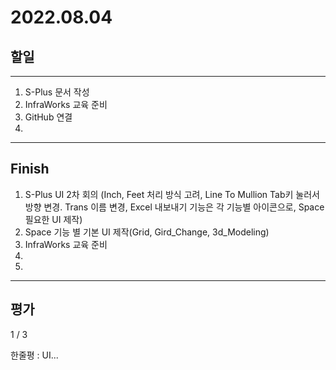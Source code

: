 # 2022.08.04

## 할일

------

1. S-Plus 문서 작성
2. InfraWorks 교육 준비
3. GitHub  연결
4. 








------

## Finish

1. S-Plus UI 2차 회의 (Inch, Feet 처리 방식 고려, Line To Mullion Tab키 눌러서 방향 변경. Trans 이름 변경, Excel 내보내기 기능은 각 기능별 아이콘으로, Space 필요한 UI 제작)
2. Space 기능 별 기본 UI 제작(Grid, Gird_Change, 3d_Modeling)
3. InfraWorks 교육 준비
4. 
5. 


------

## 평가

  1 / 3

한줄평 : UI...